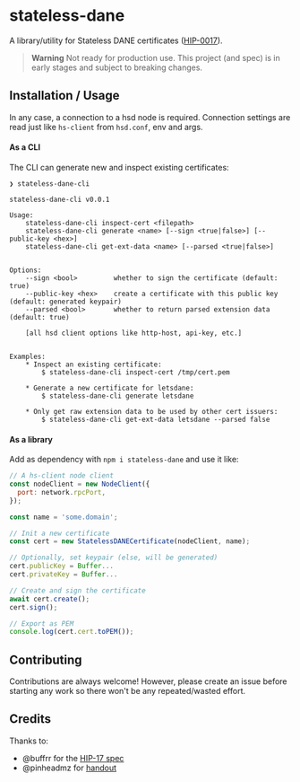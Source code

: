 # stateless-dane

A library/utility for Stateless DANE certificates ([HIP-0017](https://hsd-dev.org/HIPs/proposals/0017/)).

> **Warning**
> Not ready for production use. This project (and spec) is in early stages and subject to breaking changes.

## Installation / Usage

In any case, a connection to a hsd node is required. Connection settings are read just like `hs-client` from `hsd.conf`, env and args.

#### As a CLI

The CLI can generate new and inspect existing certificates:

```
❯ stateless-dane-cli

stateless-dane-cli v0.0.1

Usage:
    stateless-dane-cli inspect-cert <filepath>
    stateless-dane-cli generate <name> [--sign <true|false>] [--public-key <hex>]
    stateless-dane-cli get-ext-data <name> [--parsed <true|false>]


Options:
    --sign <bool>         whether to sign the certificate (default: true)
    --public-key <hex>    create a certificate with this public key (default: generated keypair)
    --parsed <bool>       whether to return parsed extension data (default: true)

    [all hsd client options like http-host, api-key, etc.]


Examples:
    * Inspect an existing certificate:
        $ stateless-dane-cli inspect-cert /tmp/cert.pem

    * Generate a new certificate for letsdane:
        $ stateless-dane-cli generate letsdane

    * Only get raw extension data to be used by other cert issuers:
        $ stateless-dane-cli get-ext-data letsdane --parsed false
```

#### As a library

Add as dependency with `npm i stateless-dane` and use it like:

```js
// A hs-client node client
const nodeClient = new NodeClient({
  port: network.rpcPort,
});

const name = 'some.domain';

// Init a new certificate
const cert = new StatelessDANECertificate(nodeClient, name);

// Optionally, set keypair (else, will be generated)
cert.publicKey = Buffer...
cert.privateKey = Buffer...

// Create and sign the certificate
await cert.create();
cert.sign();

// Export as PEM
console.log(cert.cert.toPEM());
```

## Contributing

Contributions are always welcome! However, please create an issue before starting any work so there won't be any repeated/wasted effort.

## Credits

Thanks to:

- @buffrr for the [HIP-17 spec](https://hsd-dev.org/HIPs/proposals/0017/)
- @pinheadmz for [handout](https://github.com/pinheadmz/handout)
